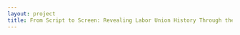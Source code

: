 ```yaml
--- 
layout: project 
title: From Script to Screen: Revealing Labor Union History Through the Writers Guild Foundation Archives
---
```



